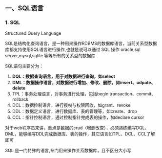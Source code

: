 ## 一、SQL语言

### 1. SQL

Structured Query Language

SQL是结构化查询语言，是一种用来操作RDBMS的数据库语言，当前关系型数据库都支持使用SQL语言进行操作,也就是说可以通过 SQL 操作 oracle,sql server,mysql,sqlite 等等所有的关系型的数据库

SQL语句主要分为：

1. **DQL：数据查询语言，用于对数据进行查询，如select**
2. **DML：数据操作语言，对数据进行增加、修改、删除，如insert、udpate、delete**
3. TPL：事务处理语言，对事务进行处理，包括begin transaction、commit、rollback
4. DCL：数据控制语言，进行授权与权限回收，如grant、revoke
5. DDL：数据定义语言，进行数据库、表的管理等，如create、drop
6. CCL：指针控制语言，通过控制指针完成表的操作，如declare cursor

对于web程序员来讲，重点是数据的crud（增删改查），必须熟练编写DQL、DML，能够编写DDL完成数据库、表的操作，其它语言如TPL、DCL、CCL了解即可

SQL 是一门特殊的语言,专门用来操作关系数据库，且不区分大小写

